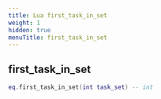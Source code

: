 ```yaml
---
title: Lua first_task_in_set
weight: 1
hidden: true
menuTitle: first_task_in_set
---
```

## first_task_in_set
```lua
eq.first_task_in_set(int task_set) -- int
```